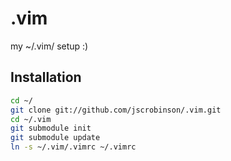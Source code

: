 .vim
====

my ~/.vim/ setup :)

Installation
------------

````bash
cd ~/
git clone git://github.com/jscrobinson/.vim.git
cd ~/.vim
git submodule init
git submodule update
ln -s ~/.vim/.vimrc ~/.vimrc
````
